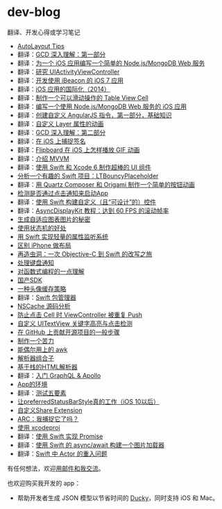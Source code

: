 dev-blog
========

翻译、开发心得或学习笔记

- [AutoLayout Tips](https://github.com/nixzhu/dev-blog/blob/main/posts/autolayout-tips.md)
- 翻译：[GCD 深入理解：第一部分](https://github.com/nixzhu/dev-blog/blob/main/posts/2014-04-19-grand-central-dispatch-in-depth-part-1.md)
- 翻译：[为一个 iOS 应用编写一个简单的 Node.js/MongoDB Web 服务](https://github.com/nixzhu/dev-blog/blob/main/posts/2014-04-21-write-a-simple-nodejs-mongodb-web-service-for-an-ios-app.md)
- 翻译：[研究 UIActivityViewController](https://github.com/nixzhu/dev-blog/blob/main/posts/2014-04-22-uiactivityviewcontroller.md)
- 翻译：[开发使用 iBeacon 的 iOS 7 应用](https://github.com/nixzhu/dev-blog/blob/main/posts/2014-04-23-ios7-ibeacons-tutorial.md)
- 翻译：[iOS 应用的国际化（2014）](https://github.com/nixzhu/dev-blog/blob/main/posts/2014-04-24-internationalization-tutorial-for-ios-2014.md)
- 翻译：[制作一个可以滑动操作的 Table View Cell](https://github.com/nixzhu/dev-blog/blob/main/posts/2014-04-26-make-swipeable-table-view-cell-actions-without-going-nuts-scroll-views.md)
- 翻译：[编写一个使用 Node.js/MongoDB Web 服务的 iOS 应用](https://github.com/nixzhu/dev-blog/blob/main/posts/2014-04-29-write-ios-app-uses-node-jsmongodb-web-service.md)
- 翻译：[创建自定义 AngularJS 指令，第一部分，基础知识](https://github.com/nixzhu/dev-blog/blob/main/posts/2014-05-03-creating-custom-angularjs-directives-part-1-the-fundamentals.md)
- 翻译：[自定义 Layer 属性的动画](https://github.com/nixzhu/dev-blog/blob/main/posts/2014-05-10-animating-custom-layer-properties.md)
- 翻译：[GCD 深入理解：第二部分](https://github.com/nixzhu/dev-blog/blob/main/posts/2014-05-14-grand-central-dispatch-in-depth-part-2.md)
- 翻译：[在 iOS 上捕捉签名](https://github.com/nixzhu/dev-blog/blob/main/posts/2014-05-27-capture-a-signature-on-ios.md)
- 翻译：[Flipboard 在 iOS 上怎样播放 GIF 动画](https://github.com/nixzhu/dev-blog/blob/main/posts/2014-06-01-animated-gif.md)
- 翻译：[介绍 MVVM](https://github.com/nixzhu/dev-blog/blob/main/posts/2014-06-10-mvvm.md)
- 翻译：[使用 Swift 和 Xcode 6 制作超棒的 UI 组件](https://github.com/nixzhu/dev-blog/blob/main/posts/2014-06-10-make-awesome-ui-components-ios-8-using-swift-xcode-6.md)
- [分析一个有趣的 Swift 项目：LTBouncyPlaceholder](https://github.com/nixzhu/dev-blog/blob/main/posts/2014-06-12-ltbouncyplaceholder.md)
- 翻译：[用 Quartz Composer 和 Origami 制作一个简单的按钮动画](https://github.com/nixzhu/dev-blog/blob/main/posts/2014-06-22-quartz-composer-and-origami-tutorial-button-animation.md)
- [检测是否通过点击通知来启动App](https://github.com/nixzhu/dev-blog/blob/main/posts/2014-09-30-detect-launch-from-notification.md)
- 翻译：[使用 Swift 构建自定义（且“可设计”的）控件](https://github.com/nixzhu/dev-blog/blob/main/posts/2014-11-20-build-custom-control-in-swift.md)
- 翻译：[AsyncDisplayKit 教程：达到 60 FPS 的滚动帧率](https://github.com/nixzhu/dev-blog/blob/main/posts/2014-11-22-asyncdisplaykit-tutorial-achieving-60-fps-scrolling.md)
- [生成自适应图表图片的秘密](https://github.com/nixzhu/dev-blog/blob/main/posts/2015-04-08-adaptive-chart.md)
- [使用状态机的好处](https://github.com/nixzhu/dev-blog/blob/main/posts/2015-04-23-state-machine.md)
- [用 Swift 实现轻量的属性监听系统](https://github.com/nixzhu/dev-blog/blob/main/posts/2015-04-30-property-listener.md)
- [区别 iPhone 做布局](https://github.com/nixzhu/dev-blog/blob/main/posts/2015-05-18-screen-model.md)
- [再造虫洞：一次 Objective-C 到 Swift 的改写之旅](https://github.com/nixzhu/dev-blog/blob/main/posts/2015-05-27-wormhole.md)
- [处理键盘通知](https://github.com/nixzhu/dev-blog/blob/main/posts/2015-07-27-keyboard-man.md)
- [对函数式编程的一点理解](https://github.com/nixzhu/dev-blog/blob/main/posts/2015-07-30-functional-programming.md)
- [国产SDK](https://github.com/nixzhu/dev-blog/blob/main/posts/2015-09-18-monkey-king.md)
- [一种头像缓存策略](https://github.com/nixzhu/dev-blog/blob/main/posts/2015-10-08-navi.md)
- 翻译：[Swift 包管理器](https://github.com/nixzhu/dev-blog/blob/main/posts/2015-12-04-swift-package-manager.md)
- [NSCache 源码分析](https://github.com/nixzhu/dev-blog/blob/main/posts/2015-12-09-nscache.md)
- [防止点击 Cell 时 ViewController 被重复 Push]( https://github.com/nixzhu/dev-blog/blob/main/posts/2016-01-04-duplicate-push.md)
- [自定义 UITextView 关键字高亮与点击检测](https://github.com/nixzhu/dev-blog/blob/main/posts/2016-01-14-mention-in-textview.md)
- [在 GitHub 上贡献开源项目的一般步骤](https://github.com/nixzhu/dev-blog/blob/main/posts/2016-02-17-contribute-on-github.md)
- [制作一个苦力](https://github.com/nixzhu/dev-blog/blob/main/posts/2016-06-29-coolie.md)
- [能偶尔用上的 awk](https://github.com/nixzhu/dev-blog/blob/main/posts/2016-08-11-awk.md)
- [解析器组合子](https://github.com/nixzhu/dev-blog/blob/main/posts/2017-04-12-json-parser.md)
- [基于栈的HTML解析器](https://github.com/nixzhu/dev-blog/blob/main/posts/2017-05-22-stack-based-html-parser.md)
- 翻译：[入门 GraphQL & Apollo](https://github.com/nixzhu/dev-blog/blob/main/posts/2017-06-01-GraphQL-Apollo.md)
- [App的环境](https://github.com/nixzhu/dev-blog/blob/main/posts/2017-07-05-app-environment.md)
- 翻译：[测试五要素](https://github.com/nixzhu/dev-blog/blob/main/posts/2017-08-31-five-factor-testing.md)
- [让preferredStatusBarStyle真的工作（iOS 10以后）](https://github.com/nixzhu/dev-blog/blob/main/posts/2017-10-20-preferredstatusbarstyle.md)
- [自定义Share Extension](https://github.com/nixzhu/dev-blog/blob/main/posts/2018-04-18-custom-share-extension.md)
- [ARC：我捕捉它了吗？](https://github.com/nixzhu/dev-blog/blob/main/posts/2018-06-04-arc.md)
- [使用 xcodeproj](https://github.com/nixzhu/dev-blog/blob/main/posts/2019-01-09-xcodeproj.md)
- 翻译：[使用 Swift 实现 Promise](https://github.com/nixzhu/dev-blog/blob/main/posts/2019-01-21-implementing-promises-in-swift.md)
- 翻译：[使用 Swift 的 async/await 构建一个图片加载器](https://github.com/nixzhu/dev-blog/blob/main/posts/2021-09-28-using-swifts-async-await-to-build-an-image-loader.md)
- 翻译：[Swift 中 Actor 的重入问题](https://github.com/nixzhu/dev-blog/blob/main/posts/2021-09-28-actor-reentrancy-problem.md)

有任何想法，欢迎[用邮件和我交流](mailto:zhuhongxu@gmail.com)。

也欢迎购买我开发的 app：

- 帮助开发者生成 JSON 模型以节省时间的 [Ducky](https://apps.apple.com/cn/app/ducky-model-editor/id1525505933)，同时支持 iOS 和 Mac。

